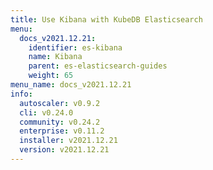 ```yaml
---
title: Use Kibana with KubeDB Elasticsearch
menu:
  docs_v2021.12.21:
    identifier: es-kibana
    name: Kibana
    parent: es-elasticsearch-guides
    weight: 65
menu_name: docs_v2021.12.21
info:
  autoscaler: v0.9.2
  cli: v0.24.0
  community: v0.24.2
  enterprise: v0.11.2
  installer: v2021.12.21
  version: v2021.12.21
---
```



